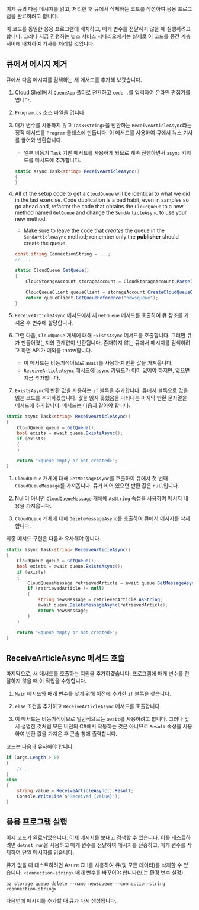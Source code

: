이제 큐의 다음 메시지를 읽고, 처리한 후 큐에서 삭제하는 코드를 작성하여 응용 프로그램을 완료하려고 합니다. 

이 코드를 동일한 응용 프로그램에 배치하고, 매개 변수를 전달하지 않을 때 실행하려고 합니다. 그러나 지금 진행하는 뉴스 서비스 시나리오에서는 실제로 이 코드를 중간 계층 서버에 배치하여 기사를 처리할 것입니다.

## <a name="dequeue-a-message"></a>큐에서 메시지 제거

큐에서 다음 메시지를 검색하는 새 메서드를 추가해 보겠습니다.

1. Cloud Shell에서 `QueueApp` 폴더로 전환하고 `code .`를 입력하여 온라인 편집기를 엽니다.
 
1. `Program.cs` 소스 파일을 엽니다.

1. 매개 변수를 사용하지 않고 `Task<string>`을 반환하는 `ReceiveArticleAsync`라는 정적 메서드를 `Program` 클래스에 만듭니다. 이 메서드를 사용하여 큐에서 뉴스 기사를 끌어와 반환합니다.
    - 일부 비동기 `Task` 기반 메서드를 사용하게 되므로 계속 진행하면서 `async` 키워드를 메서드에 추가합니다.

    ```csharp
    static async Task<string> ReceiveArticleAsync()
    {
    }

1. All of the setup code to get a `CloudQueue` will be identical to what we did in the last exercise. Code duplication is a bad habit, even in samples so go ahead and, refactor the code that obtains the `CloudQueue` to a new method named `GetQueue` and change the `SendArticleAsync` to use your new method.
     - Make sure to leave the code that _creates_ the queue in the `SendArticleAsync` method; remember only the **publisher** should create the queue.

    ```csharp
    const string ConnectionString = ...;
    // ...

    static CloudQueue GetQueue()
    {
        CloudStorageAccount storageAccount = CloudStorageAccount.Parse(ConnectionString);
    
        CloudQueueClient queueClient = storageAccount.CreateCloudQueueClient();
        return queueClient.GetQueueReference("newsqueue");
    }
    ```
    
1. `ReceiveArticleAsync` 메서드에서 새 `GetQueue` 메서드를 호출하여 큐 참조를 가져온 후 변수에 할당합니다.

1. 그런 다음, `CloudQueue` 개체에 대해 `ExistsAsync` 메서드를 호출합니다. 그러면 큐가 만들어졌는지와 관계없이 반환됩니다. 존재하지 않는 큐에서 메시지를 검색하려고 하면 API가 예외를 throw합니다.
    - 이 메서드는 비동기적이므로 `await`를 사용하여 반환 값을 가져옵니다.
    - `ReceiveArticleAsync` 메서드에 `async` 키워드가 이미 있어야 하지만, 없으면 지금 추가합니다.


1. `ExistsAsync`의 반환 값을 사용하는 `if` 블록을 추가합니다. 큐에서 블록으로 값을 읽는 코드를 추가하겠습니다. 값을 읽지 못했음을 나타내는 마지막 반환 문자열을 메서드에 추가합니다. 메서드는 다음과 같아야 합니다.

```csharp
static async Task<string> ReceiveArticleAsync()
{
    CloudQueue queue = GetQueue();
    bool exists = await queue.ExistsAsync();
    if (exists)
    {
    }

    return "<queue empty or not created>";
}
```

1. `CloudQueue` 개체에 대해 `GetMessageAsync`를 호출하여 큐에서 첫 번째 `CloudQueueMessage`를 가져옵니다. 큐가 비어 있으면 반환 값은 `null`입니다.

1. Null이 아니면 `CloudQueueMessage` 개체에 `AsString` 속성을 사용하여 메시지 내용을 가져옵니다.

1. `CloudQueue` 개체에 대해 `DeleteMessageAsync`를 호출하여 큐에서 메시지를 삭제합니다.

최종 메서드 구현은 다음과 유사해야 합니다.

```csharp
static async Task<string> ReceiveArticleAsync()
{
    CloudQueue queue = GetQueue();
    bool exists = await queue.ExistsAsync();
    if (exists)
    {
        CloudQueueMessage retrievedArticle = await queue.GetMessageAsync();
        if (retrievedArticle != null)
        {
            string newsMessage = retrievedArticle.AsString;
            await queue.DeleteMessageAsync(retrievedArticle);
            return newsMessage;
        }
    }

    return "<queue empty or not created>";
}
```

## <a name="call-the-receivearticleasync-method"></a>ReceiveArticleAsync 메서드 호출

마지막으로, 새 메서드를 호출하는 지원을 추가하겠습니다. 프로그램에 매개 변수를 전달하지 않을 때 이 작업을 수행합니다.

1. `Main` 메서드와 매개 변수를 찾기 위해 이전에 추가한 `if` 블록을 찾습니다.

1. `else` 조건을 추가하고 `ReceiveArticleAsync` 메서드를 호출합니다. 

1. 이 메서드는 비동기적이므로 일반적으로는 `await`를 사용하려고 합니다. 그러나 앞서 설명한 것처럼 모든 버전의 C#에서 작동하는 것은 아니므로 `Result` 속성을 사용하여 반환 값을 가져온 후 콘솔 창에 출력합니다.

코드는 다음과 유사해야 합니다.

```csharp
if (args.Length > 0)
{
    // ...
}
else
{
    string value = ReceiveArticleAsync().Result;
    Console.WriteLine($"Received {value}");
}
```

## <a name="execute-the-application"></a>응용 프로그램 실행

이제 코드가 완료되었습니다. 이제 메시지를 보내고 검색할 수 있습니다. 이를 테스트하려면 `dotnet run`을 사용하고 매개 변수를 전달하여 메시지를 전송하고, 매개 변수를 삭제하여 단일 메시지를 읽습니다.

큐가 없을 때 테스트하려면 Azure CLI를 사용하여 큐(및 모든 데이터)를 삭제할 수 있습니다. `<connection-string>` 매개 변수를 바꾸어야 합니다(또는 환경 변수 설정).

```azurecli
az storage queue delete --name newsqueue --connection-string <connection-string> 
```

다음번에 메시지를 추가할 때 큐가 다시 생성됩니다.